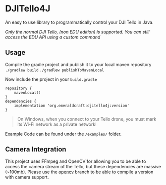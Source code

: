 # DJITello4J
An easy to use library to programmatically control your DJI Tello in Java.

*Only the normal DJI Tello, (non EDU edition) is supported. You can still access the EDU API using a custom command*

## Usage 
Compile the gradle project and publish it to your local maven repository
`./gradlew build`
`./gradlew publishToMavenLocal`
 
 Now include the project in your `build.gradle`
 

    repository {
	    mavenLocal()
    }
    dependencies {
	    implementation 'org.emeraldcraft:djitello4j:version'
    }
  
  > On Windows, when you connect to your Tello drone, you must mark its Wi-Fi network as a private network! 

 Example Code can be found under the `/examples/` folder.

## Camera Integration
This project uses FFmpeg and OpenCV for allowing you to be able to access the camera stream of the Tello, but these dependencies are massive (~100mb). 
Please use the [opencv](https://github.com/EmeraldWither/DJITello4J/tree/opencv_camera) branch to be able to compile a version with camera support. 
